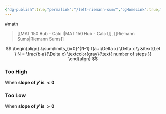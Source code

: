 ```yaml
---
{"dg-publish":true,"permalink":"/left-riemann-sum/","dgHomeLink":true,"dgPassFrontmatter":false}
---
```


#math 
> [[MAT 150 Hub - Calc I|MAT 150 Hub - Calc I]], [[Riemann Sums|Riemann Sums]]

<style>
.container {font-family: sans-serif; text-align: center;}
.button-wrapper button {z-index: 1;height: 40px; width: 100px; margin: 10px;padding: 5px;}
.excalidraw .App-menu_top .buttonList { display: flex;}
.excalidraw-wrapper { height: 800px; margin: 50px; position: relative;}
:root[dir="ltr"] .excalidraw .layer-ui__wrapper .zen-mode-transition.App-menu_bottom--transition-left {transform: none;}
</style><script src="https://unpkg.com/react@17/umd/react.production.min.js"></script><script src="https://unpkg.com/react-dom@17/umd/react-dom.production.min.js"></script><script type="text/javascript" src="https://unpkg.com/@excalidraw/excalidraw@0.12.0/dist/excalidraw.production.min.js"></script><div id="Reimann_Sums_2022-10-17_1056.58.excalidraw.md1"></div><script>(function(){const InitialData={"type":"excalidraw","version":2,"source":"https://excalidraw.com","elements":[{"type":"rectangle","version":315,"versionNonce":1111670259,"isDeleted":false,"id":"SYv4K0itcVo0iXGGULOR5","fillStyle":"hachure","strokeWidth":1,"strokeStyle":"solid","roughness":0,"opacity":100,"angle":0,"x":-50.00046052621572,"y":-115.33187291621763,"strokeColor":"#c92a2a","backgroundColor":"#fa5252","width":66.95272459336533,"height":47.41032014560478,"seed":1212891037,"groupIds":[],"strokeSharpness":"sharp","boundElements":[],"updated":1666029648126,"link":null,"locked":false},{"type":"line","version":742,"versionNonce":113675965,"isDeleted":false,"id":"3OG2fbQry42Rf7V_6fdvn","fillStyle":"hachure","strokeWidth":1,"strokeStyle":"solid","roughness":0,"opacity":100,"angle":0,"x":-66.38630384329426,"y":-106.66656684139997,"strokeColor":"#000000","backgroundColor":"#fa5252","width":244.24290799633707,"height":76.867860967502,"seed":1734034429,"groupIds":[],"strokeSharpness":"round","boundElements":[],"updated":1666029648126,"link":null,"locked":false,"startBinding":null,"endBinding":null,"lastCommittedPoint":null,"startArrowhead":null,"endArrowhead":null,"points":[[0,0],[72.48271518725107,-32.28621715641822],[244.24290799633707,-76.867860967502]]},{"type":"rectangle","version":530,"versionNonce":431785875,"isDeleted":false,"id":"LCQVPU6NKNdM_Qpgsox8U","fillStyle":"hachure","strokeWidth":1,"strokeStyle":"solid","roughness":0,"opacity":100,"angle":0,"x":20.178929387997115,"y":-144.34789297563407,"strokeColor":"#c92a2a","backgroundColor":"#fa5252","width":66.95272459336533,"height":76.19936098589324,"seed":1118551133,"groupIds":[],"strokeSharpness":"sharp","boundElements":[],"updated":1666029648126,"link":null,"locked":false},{"type":"rectangle","version":652,"versionNonce":375059805,"isDeleted":false,"id":"peeVFP6b6ov4oe7ERvR0D","fillStyle":"hachure","strokeWidth":1,"strokeStyle":"solid","roughness":0,"opacity":100,"angle":0,"x":90.99327200617583,"y":-162.884467419858,"strokeColor":"#c92a2a","backgroundColor":"#fa5252","width":66.95272459336533,"height":94.30738354435084,"seed":1645095101,"groupIds":[],"strokeSharpness":"sharp","boundElements":[],"updated":1666029654032,"link":null,"locked":false}],"appState":{"theme":"light","viewBackgroundColor":"#ffffff","currentItemStrokeColor":"#000000","currentItemBackgroundColor":"#fa5252","currentItemFillStyle":"hachure","currentItemStrokeWidth":1,"currentItemStrokeStyle":"solid","currentItemRoughness":0,"currentItemOpacity":100,"currentItemFontFamily":1,"currentItemFontSize":20,"currentItemTextAlign":"left","currentItemStrokeSharpness":"sharp","currentItemStartArrowhead":null,"currentItemEndArrowhead":"arrow","currentItemLinearStrokeSharpness":"round","gridSize":null,"colorPalette":{}},"files":{}};InitialData.scrollToContent=true;App=()=>{const e=React.useRef(null),t=React.useRef(null),[n,i]=React.useState({width:void 0,height:void 0});return React.useEffect(()=>{i({width:t.current.getBoundingClientRect().width,height:t.current.getBoundingClientRect().height});const e=()=>{i({width:t.current.getBoundingClientRect().width,height:t.current.getBoundingClientRect().height})};return window.addEventListener("resize",e),()=>window.removeEventListener("resize",e)},[t]),React.createElement(React.Fragment,null,React.createElement("div",{className:"excalidraw-wrapper",ref:t},React.createElement(ExcalidrawLib.Excalidraw,{ref:e,width:n.width,height:n.height,initialData:InitialData,viewModeEnabled:!0,zenModeEnabled:!0,gridModeEnabled:!1})))},excalidrawWrapper=document.getElementById("Reimann_Sums_2022-10-17_1056.58.excalidraw.md1");ReactDOM.render(React.createElement(App),excalidrawWrapper);})();</script>

$$
\begin{align}
&\sum\limits_{i=0}^{N-1} f(a+i\Delta x) \Delta x \\
&\text{Let } N = \frac{b-a}{\Delta x} \textcolor{gray}{\text{ number of steps }}
\end{align}
$$

### Too High
When **slope of $y'$ is $\lt 0$**

### Too Low
When **slope of $y'$ is $\gt 0$**